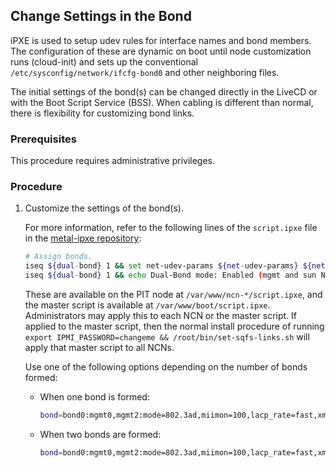 ## Change Settings in the Bond

iPXE is used to setup udev rules for interface names and bond members. The configuration of these are dynamic on boot until node customization runs (cloud-init) and sets up the conventional `/etc/sysconfig/network/ifcfg-bond0` and other neighboring files.

The initial settings of the bond(s) can be changed directly in the LiveCD or with the Boot Script Service (BSS). When cabling is different than normal, there is flexibility for customizing bond links.


### Prerequisites

This procedure requires administrative privileges.


### Procedure

1. Customize the settings of the bond(s).
   
   For more information, refer to the following lines of the `script.ipxe` file in the [metal-ipxe repository](https://github.com/Cray-HPE/metal-ipxe/blob/main/script.ipxe):

   ```bash
   # Assign bonds.
   iseq ${dual-bond} 1 && set net-udev-params ${net-udev-params} ${net-hsn-udev-params} ${net-lan-udev-params} ${net-mgmt-udev-params} ${net-sun-udev-params} || set net-udev-params ${net-udev-params} ${net-hsn-udev-params} ${net-lan-udev-params} ${net-mgmt-udev-params} ${net-mgmt-single-bond-udev-params}
   iseq ${dual-bond} 1 && echo Dual-Bond mode: Enabled (mgmt and sun NICs) || echo Dual-Bond mode: Disabled (mgmt NICs only)
   ```
   These are available on the PIT node at `/var/www/ncn-*/script.ipxe`, and the master script is available
   at `/var/www/boot/script.ipxe`. Administrators may apply this to each NCN or the master script. If applied to the master script, then the normal install procedure of running `export IPMI_PASSWORD=changeme && /root/bin/set-sqfs-links.sh` will apply that master script to all NCNs.

   Use one of the following options depending on the number of bonds formed:

   * When one bond is formed:
   
     ```bash
     bond=bond0:mgmt0,mgmt2:mode=802.3ad,miimon=100,lacp_rate=fast,xmit_hash_policy=layer2+3:9000 || set net-bond-params bond=bond0:mgmt0,mgmt1:mode=802.3ad,miimon=100,lacp_rate=fast,xmit_hash_policy=layer2+3:9000 hwprobe=+200:*:*:bond0
     ```

   * When two bonds are formed:

     ```bash
     bond=bond0:mgmt0,mgmt2:mode=802.3ad,miimon=100,lacp_rate=fast,xmit_hash_policy=layer2+3:9000 hwprobe=+200:*:*:bond0 bond=bond1:mgmt1,mgmt3:mode=802.3ad,miimon=100,lacp_rate=fast,xmit_hash_policy=layer2+3:9000 hwprobe=+200:*:*:bond1 ip=bond1:auto6
     ```


